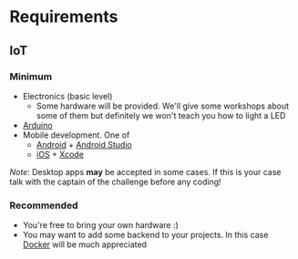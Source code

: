 # Requirements


## IoT

### Minimum

- Electronics (basic level)
  - Some hardware will be provided. We'll give some workshops about some of them but definitely we won't teach you how to light a LED
- [Arduino](https://www.arduino.cc/)
- Mobile development. One of
  - [Android](https://developer.android.com) + [Android Studio](https://developer.android.com/studio/index.html?)
  - [iOS](https://developer.apple.com/) + [Xcode](https://developer.apple.com/xcode/)

*Note*: Desktop apps **may** be accepted in some cases. If this is your case talk with the captain of the challenge before any coding!

### Recommended 

- You're free to bring your own hardware :)
- You may want to add some backend to your projects. In this case [Docker](https://www.docker.com/) will be much appreciated
